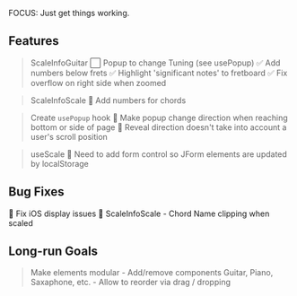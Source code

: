 FOCUS: Just get things working.


## Features
> ScaleInfoGuitar
        ⬜ Popup to change Tuning (see usePopup)
        ✅ Add numbers below frets
        ✅ Highlight 'significant notes' to fretboard
        ✅ Fix overflow on right side when zoomed

> ScaleInfoScale
        🔲 Add numbers for chords

> Create `usePopup` hook
        🔲 Make popup change direction when reaching bottom or side of page
        🐞 Reveal direction doesn't take into account a user's scroll position

> useScale
        🐞 Need to add form control so JForm elements are updated by localStorage

## Bug Fixes
🐞 Fix iOS display issues
🐞 ScaleInfoScale - Chord Name clipping when scaled

## Long-run Goals
> Make elements modular
        - Add/remove components
            Guitar, Piano, Saxaphone, etc.
        - Allow to reorder via drag / dropping